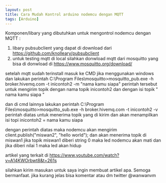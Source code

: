 ```yaml
---
layout: post
title: Cara Mudah Kontrol arduino nodemcu dengan MQTT
tags: [Arduino]
---
```


Komponen/libary yang dibutuhkan untuk mengontrol nodemcu dengan MQTT :
1. libary pubsubclient  yang dapat di download dari <a href="https://github.com/knolleary/pubsubclient">https://github.com/knolleary/pubsubclient</a>
2. untuk testing mqtt di local silahkan donwload mqtt dari mosquitto yang bisa di donwload di <a href="https://www.mosquitto.org/download/">https://www.mosquitto.org/download/</a>

setelah mqtt sudah terinstall masuk ke CMD jika menggunakan windows dan lakukan perintah 
C:\Program Files\mosquitto>mosquitto_pub.exe -h broker.hivemq.com -t inicontoh2 -m "nama kamu siapa"
perintah tersebut untuk mengirim topik dengan nama topik inicontoh2 dan dengan isi topik " nama kamu siapa "

dan di cmd lainnya lakukan perintah
C:\Program Files\mosquitto>mosquitto_sub.exe -h broker.hivemq.com -t inicontoh2 -v
perintah diatas untuk menerima topik yang di kirim dan akan menampilkan isi topi inicontoh2 = nama kamu siapa


<script src="https://gist.github.com/wanwanvm/175d1fcfa5cf900c7f0cf0a1be76e823.js"></script>

dengan perintah diatas maka nodemcu akan mengirim client.publish("miswan2", "hello world");
dan akan menerima topik di miswan1 
jika topik miswan1 diberi string 0 maka led nodemcu akan mati dan jika diberi nilai 1 maka led akan hidup


artikel yang terkait di <a href="https://www.youtube.com/watch?v=A14KWOrbwt8&t=261s">https://www.youtube.com/watch?v=A14KWOrbwt8&t=261s</a>

silahkan kirim masukan untuk saya ingin membuat artikel apa. Semoga bermanfaat.
jika kurang jelas bisa komentar atau dm twitter @wanwanvm
